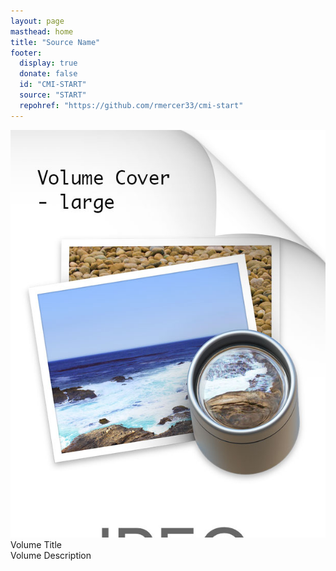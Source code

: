 ```yaml
---
layout: page
masthead: home
title: "Source Name"
footer:
  display: true
  donate: false
  id: "CMI-START"
  source: "START"
  repohref: "https://github.com/rmercer33/cmi-start"
---
```


<div id="page-contents" class="ui three cards">
  <div class="card">
    <a href="#" data-book="bid" class="toc-modal-open image">
      <img src="/public/img/src/vol-big.jpg">
    </a>
    <div class="content">
      <div class="header">Volume Title</div>
      <div class="description">
        Volume Description
      </div>
    </div>
  </div>
  <!--
  <div class="card">
    <a href="#" data-book="grad" class="toc-modal-open image">
      <img src="/public/img/src/grad-big.jpg">
    </a>
    <div class="content">
      <div class="header">Graduation</div>
      <div class="description">
        The End of Illusions
      </div>
    </div>
  </div>
  -->
</div>
